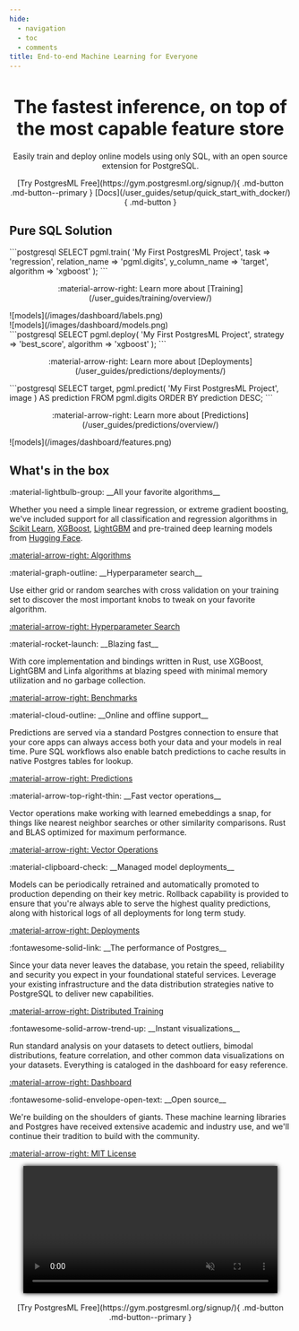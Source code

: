 ```yaml
---
hide:
  - navigation
  - toc
  - comments
title: End-to-end Machine Learning for Everyone
---
```


<style>
.md-typeset h1 {
  font-size: 3em;
  font-weight: 700;
  margin-bottom: -1rem;
  max-width: 80em; 
}

.md-typeset p.subtitle {
  font-weight: 100;
  margin: 2em;
  max-width: 80em; 
}

.md-typeset img {
  margin: 0;
  border-radius: 10px;
}

.md-grid {
  max-width: 100em; 
}

.md-content video, .md-content img {
  max-width: 90%;
  margin: 2em 5%;
}

article.md-content__inner.md-typeset a.md-content__button.md-icon {
  display: none;
}

h1.title {
  font-size: 2rem;
}
</style>

<h1 align="center" class="title">The fastest inference, on top of<br />
the most capable feature store</h1>

<p align="center" class="subtitle">
  Easily train and deploy online models using only SQL, with an open source<br />
  extension for PostgreSQL.
</p>

<p align="center" markdown>
  [Try PostgresML Free](https://gym.postgresml.org/signup/){ .md-button .md-button--primary }
  [Docs](/user_guides/setup/quick_start_with_docker/){ .md-button }
</p>

## Pure SQL Solution

<div class="grid bare" markdown>
  <div class="card" markdown>
```postgresql
SELECT pgml.train(
  'My First PostgresML Project', 
  task => 'regression',
  relation_name => 'pgml.digits',
  y_column_name => 'target',
  algorithm => 'xgboost' 
);
```
  <p align="center" markdown>
:material-arrow-right: Learn more about [Training](/user_guides/training/overview/)
  </p>
  </div>


  <div class="card" markdown>
![models](/images/dashboard/labels.png)
  </div>

  <div class="card" markdown>
![models](/images/dashboard/models.png)
  </div>

  <div class="card" markdown>
```postgresql
SELECT pgml.deploy(
  'My First PostgresML Project', 
  strategy => 'best_score',
  algorithm => 'xgboost'
);
```
  <p align="center" markdown>
:material-arrow-right: Learn more about [Deployments](/user_guides/predictions/deployments/)
  </p>
  </div>

  <div class="card" markdown>
```postgresql
SELECT
  target,
  pgml.predict(
    'My First PostgresML Project', 
    image
  ) AS prediction
  FROM pgml.digits
ORDER BY prediction DESC;
```
  <p align="center" markdown>
:material-arrow-right: Learn more about [Predictions](/user_guides/predictions/overview/)
  </p>
  </div>

  <div class="card" markdown>
![models](/images/dashboard/features.png)
  </div>
</div>



## What's in the box

<div class="grid" markdown>
  <div class="card" markdown>
:material-lightbulb-group:
__All your favorite algorithms__

Whether you need a simple linear regression, or extreme gradient boosting, we've included support for all classification and regression algorithms in [Scikit Learn](https://scikit-learn.org/), [XGBoost](https://xgboost.readthedocs.io/), [LightGBM](https://lightgbm.readthedocs.io/) and pre-trained deep learning models from [Hugging Face](https://huggingface.co/models).

[:material-arrow-right: Algorithms](/user_guides/training/algorithm_selection/)
  </div>
   <div class="card" markdown>
:material-graph-outline:
__Hyperparameter search__

Use either grid or random searches with cross validation on your training set to discover the most important knobs to tweak on your favorite algorithm.

[:material-arrow-right: Hyperparameter Search](/user_guides/training/hyperparameter_search/)
  </div>
  <div class="card" markdown>
:material-rocket-launch:
__Blazing fast__

With core implementation and bindings written in Rust, use XGBoost, LightGBM and Linfa algorithms at blazing speed with minimal
memory utilization and no garbage collection.

[:material-arrow-right: Benchmarks](/blog/postgresml-is-moving-to-rust-for-our-2.0-release/)
  </div>
  
  <div class="card" markdown>
:material-cloud-outline:
__Online and offline support__

Predictions are served via a standard Postgres connection to ensure that your core apps can always access both your data and your models in real time. Pure SQL workflows also enable batch predictions to cache results in native Postgres tables for lookup.

[:material-arrow-right: Predictions](/user_guides/predictions/overview/)
  </div>
  <div class="card" markdown>
:material-arrow-top-right-thin:
__Fast vector operations__

Vector operations make working with learned emebeddings a snap, for things like nearest neighbor searches or other similarity comparisons. Rust and BLAS optimized for maximum performance.

[:material-arrow-right: Vector Operations](/user_guides/vector_operations/overview/)
  </div>
  <div class="card" markdown>
:material-clipboard-check:
__Managed model deployments__

Models can be periodically retrained and automatically promoted to production depending on their key metric. Rollback capability is provided to ensure that you're always able to serve the highest quality predictions, along with historical logs of all deployments for long term study.
  
[:material-arrow-right: Deployments](/user_guides/predictions/deployments/)
  </div>
  <div class="card" markdown>
:fontawesome-solid-link:
__The performance of Postgres__

Since your data never leaves the database, you retain the speed, reliability and security you expect in your foundational stateful services. Leverage your existing infrastructure and the data distribution strategies native to PostgreSQL to deliver new capabilities.

[:material-arrow-right: Distributed Training](/user_guides/setup/distributed_training/)
  </div>
  <div class="card" markdown>
:fontawesome-solid-arrow-trend-up:
__Instant visualizations__

Run standard analysis on your datasets to detect outliers, bimodal distributions, feature correlation, and other common data visualizations on your datasets. Everything is cataloged in the dashboard for easy reference.

[:material-arrow-right: Dashboard](/user_guides/dashboard/overview/)
  </div>
  <div class="card" markdown>
:fontawesome-solid-envelope-open-text:
__Open source__

We're building on the shoulders of giants. These machine learning libraries and Postgres have received extensive academic and industry use, and we'll continue their tradition to build with the community.

[:material-arrow-right: MIT License](/about/license/)
  </div>
</div>

<center>
  <video controls autoplay loop muted width="90%" style="box-shadow: 0 0 8px #000;">
    <source src="https://static.postgresml.org/postgresml-org-static/gym_demo.webm" type="video/webm">
    <source src="https://static.postgresml.org/postgresml-org-static/gym_demo.mp4" type="video/mp4">
    <img src="/images/demos/gym_demo.png" alt="PostgresML in practice" loading="lazy">
  </video>
</center>

<p align="center" markdown>
  [Try PostgresML Free](https://gym.postgresml.org/signup/){ .md-button .md-button--primary }
</p>
